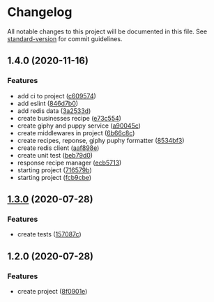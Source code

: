 # Changelog

All notable changes to this project will be documented in this file. See [standard-version](https://github.com/conventional-changelog/standard-version) for commit guidelines.

## 1.4.0 (2020-11-16)


### Features

* add ci to project ([c609574](https://github.com/elissonalvesilva/interview-delivery-much/commit/c60957428f2c30f1a3e466955ea51503e99b10ce))
* add eslint ([846d7b0](https://github.com/elissonalvesilva/interview-delivery-much/commit/846d7b03cdcf339d12d22c3da18a2ca108482f6d))
* add redis data ([3a2533d](https://github.com/elissonalvesilva/interview-delivery-much/commit/3a2533d58f0f7cb9206ee7f8872feb0f55cfdc65))
* create businesses recipe ([e73c554](https://github.com/elissonalvesilva/interview-delivery-much/commit/e73c554eca5061102de5cab35ff7355d8c1ecffd))
* create giphy and puppy service ([a90045c](https://github.com/elissonalvesilva/interview-delivery-much/commit/a90045cc86d627166018da3543c52f8cd214e599))
* create middlewares in project ([6b66c8c](https://github.com/elissonalvesilva/interview-delivery-much/commit/6b66c8c99c20c0bd5f7b9fa35232484e3f41e1f0))
* create recipes, reponse, giphy puphy formatter ([8534bf3](https://github.com/elissonalvesilva/interview-delivery-much/commit/8534bf380853ef7d358a9fcc458fa1506bcd8367))
* create redis client ([aaf898e](https://github.com/elissonalvesilva/interview-delivery-much/commit/aaf898e12f8cfda8d596581435a03733bbb3ad1f))
* create unit test ([beb79d0](https://github.com/elissonalvesilva/interview-delivery-much/commit/beb79d01b9a7cfd3b958d4e5db32ab30237149be))
* response recipe manager ([ecb5713](https://github.com/elissonalvesilva/interview-delivery-much/commit/ecb57136cf06f628cd9f00bc6e54924f0d29001b))
* starting project ([716579b](https://github.com/elissonalvesilva/interview-delivery-much/commit/716579b2e12e04faf21ea154072926944f2232d6))
* starting project ([fcb9cbe](https://github.com/elissonalvesilva/interview-delivery-much/commit/fcb9cbec0acaeac5e597b32f11926900a6b9896b))

## [1.3.0](https://github.com/ElissonAlvesSilva/test-interview-delivery-much/compare/v1.2.0...v1.3.0) (2020-07-28)


### Features

* create tests ([157087c](https://github.com/ElissonAlvesSilva/test-interview-delivery-much/commit/157087c2efb2c6dcdda1f35a54c4e730973fe779))

## 1.2.0 (2020-07-28)


### Features

* create project ([8f0901e](https://github.com/ElissonAlvesSilva/test-interview-delivery-much/commit/8f0901ee82a8d456b052182f9678a2e147386b31))
